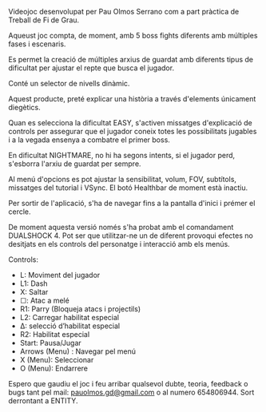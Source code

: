 Videojoc desenvolupat per Pau Olmos Serrano com a part pràctica de Treball de Fi de Grau.

Aqueust joc compta, de moment, amb 5 boss fights diferents amb múltiples fases i escenaris.

Es permet la creació de múltiples arxius de guardat amb diferents tipus de dificultat per ajustar el repte que busca el jugador.

Conté un selector de nivells dinàmic.

Aquest producte, preté explicar una història a través d'elements únicament diegètics.

Quan es selecciona la dificultat EASY, s'activen missatges d'explicació de controls per assegurar que el jugador coneix totes les possibilitats jugables i a la vegada ensenya a combatre el primer boss.

En dificultat NIGHTMARE, no hi ha segons intents, si el jugador perd, s'esborra l'arxiu de guardat per sempre.

Al menú d'opcions es pot ajustar la sensibilitat, volum, FOV, subtítols, missatges del tutorial i VSync. El botó Healthbar de moment està inactiu.

Per sortir de l'aplicació, s'ha de navegar fins a la pantalla d'inici i prémer el cercle.

De moment aquesta versió només s'ha probat amb el comandament DUALSHOCK 4. Pot ser que utilitzar-ne un de diferent provoqui efectes no desitjats en els controls del personatge i interacció amb els menús.

Controls:
* L: Moviment del jugador
* L1: Dash
* X: Saltar
* ☐: Atac a melé 
* R1: Parry (Bloqueja atacs i projectils)
* L2: Carregar habilitat especial
* Δ: selecció d’habilitat especial
* R2: Habilitat especial
* Start: Pausa/Jugar
* Arrows (Menu) : Navegar pel menú
* X (Menu): Seleccionar
* O (Menu): Endarrere

Espero que gaudiu el joc i feu arribar qualsevol dubte, teoria, feedback o bugs tant pel mail: pauolmos.gd@gmail.com o al numero 654806944. Sort derrontant a ENTITY.
